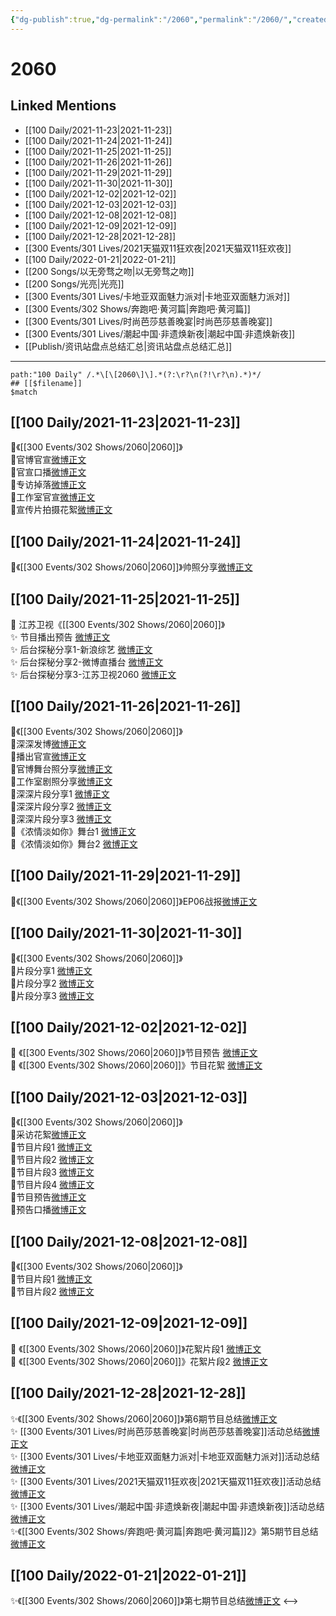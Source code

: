 ```yaml
---
{"dg-publish":true,"dg-permalink":"/2060","permalink":"/2060/","created":"2022-12-22T16:28:03.000+08:00","updated":"2023-04-10T16:34:40.000+08:00"}
---
```


# 2060

## Linked Mentions
- [[100 Daily/2021-11-23\|2021-11-23]]
- [[100 Daily/2021-11-24\|2021-11-24]]
- [[100 Daily/2021-11-25\|2021-11-25]]
- [[100 Daily/2021-11-26\|2021-11-26]]
- [[100 Daily/2021-11-29\|2021-11-29]]
- [[100 Daily/2021-11-30\|2021-11-30]]
- [[100 Daily/2021-12-02\|2021-12-02]]
- [[100 Daily/2021-12-03\|2021-12-03]]
- [[100 Daily/2021-12-08\|2021-12-08]]
- [[100 Daily/2021-12-09\|2021-12-09]]
- [[100 Daily/2021-12-28\|2021-12-28]]
- [[300 Events/301 Lives/2021天猫双11狂欢夜\|2021天猫双11狂欢夜]]
- [[100 Daily/2022-01-21\|2022-01-21]]
- [[200 Songs/以无旁骛之吻\|以无旁骛之吻]]
- [[200 Songs/光亮\|光亮]]
- [[300 Events/301 Lives/卡地亚双面魅力派对\|卡地亚双面魅力派对]]
- [[300 Events/302 Shows/奔跑吧·黄河篇\|奔跑吧·黄河篇]]
- [[300 Events/301 Lives/时尚芭莎慈善晚宴\|时尚芭莎慈善晚宴]]
- [[300 Events/301 Lives/潮起中国·非遗焕新夜\|潮起中国·非遗焕新夜]]
- [[Publish/资讯站盘点总结汇总\|资讯站盘点总结汇总]]


---

```expander
path:"100 Daily" /.*\[\[2060\]\].*(?:\r?\n(?!\r?\n).*)*/
## [[$filename]]
$match
```
## [[100 Daily/2021-11-23\|2021-11-23]]
🌟《[[300 Events/302 Shows/2060\|2060]]》  
💫官博官宣[微博正文](https://m.weibo.cn/6466290670/4706639195934699)  
💫官宣口播[微博正文](https://m.weibo.cn/6466290670/4706639691908242)  
💫专访掉落[微博正文](https://m.weibo.cn/6466290670/4706642618484034)  
💫工作室官宣[微博正文](https://m.weibo.cn/6466290670/4706636465439825)  
💫宣传片拍摄花絮[微博正文](https://m.weibo.cn/6466290670/4706648071082145)
## [[100 Daily/2021-11-24\|2021-11-24]]
🌟《[[300 Events/302 Shows/2060\|2060]]》帅照分享[微博正文](https://m.weibo.cn/6466290670/4707161134862624)
## [[100 Daily/2021-11-25\|2021-11-25]]
💫 江苏卫视《[[300 Events/302 Shows/2060\|2060]]》  
✨ 节目播出预告 [微博正文](https://m.weibo.cn/6466290670/4707368127958337)  
✨ 后台探秘分享1-新浪综艺 [微博正文](https://m.weibo.cn/6466290670/4707386970080486)  
✨ 后台探秘分享2-微博直播台 [微博正文](https://m.weibo.cn/6466290670/4707408473230194)  
✨ 后台探秘分享3-江苏卫视2060 [微博正文](https://m.weibo.cn/6466290670/4707409119152432)
## [[100 Daily/2021-11-26\|2021-11-26]]
🌟《[[300 Events/302 Shows/2060\|2060]]》  
💫深深发博[微博正文](https://m.weibo.cn/6466290670/4707904433160525)  
💫播出官宣[微博正文](https://m.weibo.cn/6466290670/4707728675832883)  
💫官博舞台照分享[微博正文](https://m.weibo.cn/6466290670/4707922493572980)  
💫工作室剧照分享[微博正文](https://m.weibo.cn/6466290670/4707912939475967)  
💫深深片段分享1 [微博正文](https://m.weibo.cn/6466290670/4707924062504810)  
💫深深片段分享2 [微博正文](https://m.weibo.cn/6466290670/4707923404000828)  
💫深深片段分享3 [微博正文](https://m.weibo.cn/6466290670/4707923073435573)  
💫《浓情淡如你》舞台1 [微博正文](https://m.weibo.cn/6466290670/4707902788997108)  
💫《浓情淡如你》舞台2 [微博正文](https://m.weibo.cn/6466290670/4707898040781377)
## [[100 Daily/2021-11-29\|2021-11-29]]
🎵《[[300 Events/302 Shows/2060\|2060]]》EP06战报[微博正文](https://m.weibo.cn/6466290670/4708929823313549)
## [[100 Daily/2021-11-30\|2021-11-30]]
🌟《[[300 Events/302 Shows/2060\|2060]]》  
💫片段分享1 [微博正文](https://m.weibo.cn/6466290670/4709242378650610)  
💫片段分享2 [微博正文](https://m.weibo.cn/6466290670/4709240893343316)  
💫片段分享3 [微博正文](https://m.weibo.cn/6466290670/4709240490951976)
## [[100 Daily/2021-12-02\|2021-12-02]]
💫 《[[300 Events/302 Shows/2060\|2060]]》节目预告 [微博正文](https://m.weibo.cn/6466290670/4709913014830128)  
💫 《[[300 Events/302 Shows/2060\|2060]]》节目花絮 [微博正文](https://m.weibo.cn/6466290670/4709911768858739)
## [[100 Daily/2021-12-03\|2021-12-03]]
🌟《[[300 Events/302 Shows/2060\|2060]]》  
💫采访花絮[微博正文](https://m.weibo.cn/6466290670/4710359761944834)  
💫节目片段1 [微博正文](https://m.weibo.cn/6466290670/4710380338677613)  
💫节目片段2 [微博正文](https://m.weibo.cn/6466290670/4710437679796506)  
💫节目片段3 [微博正文](https://m.weibo.cn/6466290670/4710438816188865)  
💫节目片段4 [微博正文](https://m.weibo.cn/6466290670/4710446604750289)  
💫节目预告[微博正文](https://m.weibo.cn/6466290670/4710265545297090)  
💫预告口播[微博正文](https://m.weibo.cn/6466290670/4710315264315452)
## [[100 Daily/2021-12-08\|2021-12-08]]
🌟《[[300 Events/302 Shows/2060\|2060]]》  
💫节目片段1 [微博正文](https://m.weibo.cn/6466290670/4712152117808635)  
💫节目片段2 [微博正文](https://m.weibo.cn/6466290670/4712150058143372)
## [[100 Daily/2021-12-09\|2021-12-09]]
💫 《[[300 Events/302 Shows/2060\|2060]]》花絮片段1 [微博正文](https://m.weibo.cn/6466290670/4712456277200925)  
💫 《[[300 Events/302 Shows/2060\|2060]]》花絮片段2 [微博正文](https://m.weibo.cn/6466290670/4712459463560161)
## [[100 Daily/2021-12-28\|2021-12-28]]
✨《[[300 Events/302 Shows/2060\|2060]]》第6期节目总结[微博正文](https://m.weibo.cn/6466290670/4719492242083848)  
✨ [[300 Events/301 Lives/时尚芭莎慈善晚宴\|时尚芭莎慈善晚宴]]活动总结[微博正文](https://m.weibo.cn/6466290670/4719492091347277)  
✨ [[300 Events/301 Lives/卡地亚双面魅力派对\|卡地亚双面魅力派对]]活动总结[微博正文](https://m.weibo.cn/6466290670/4719491801943221)  
✨ [[300 Events/301 Lives/2021天猫双11狂欢夜\|2021天猫双11狂欢夜]]活动总结[微博正文](https://m.weibo.cn/6466290670/4719331072017852)  
✨ [[300 Events/301 Lives/潮起中国·非遗焕新夜\|潮起中国·非遗焕新夜]]活动总结 [微博正文](https://m.weibo.cn/6466290670/4719326630249968)  
✨《[[300 Events/302 Shows/奔跑吧·黄河篇\|奔跑吧·黄河篇]]2》第5期节目总结[微博正文](https://m.weibo.cn/6466290670/4719491777567565)
## [[100 Daily/2022-01-21\|2022-01-21]]
✨《[[300 Events/302 Shows/2060\|2060]]》第七期节目总结[微博正文](https://m.weibo.cn/6466290670/4728181402371070)
<-->